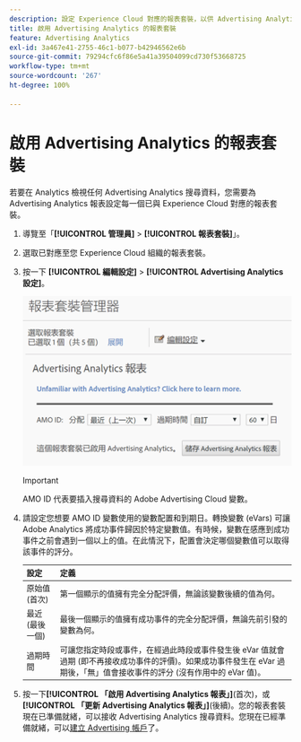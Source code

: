 ```yaml
---
description: 設定 Experience Cloud 對應的報表套裝，以供 Advertising Analytics 使用。
title: 啟用 Advertising Analytics 的報表套裝
feature: Advertising Analytics
exl-id: 3a467e41-2755-46c1-b077-b42946562e6b
source-git-commit: 79294cfc6f86e5a41a39504099cd730f53668725
workflow-type: tm+mt
source-wordcount: '267'
ht-degree: 100%

---
```


# 啟用 Advertising Analytics 的報表套裝

若要在 Analytics 檢視任何 Advertising Analytics 搜尋資料，您需要為 Advertising Analytics 報表設定每一個已與 Experience Cloud 對應的報表套裝。

1. 導覽至「**[!UICONTROL 管理員]** > **[!UICONTROL 報表套裝]**」。

1. 選取已對應至您 Experience Cloud 組織的報表套裝。
1. 按一下 **[!UICONTROL 編輯設定]** > **[!UICONTROL Advertising Analytics 設定]**。

   ![報表](assets/aa_reporting.png)

   >[!IMPORTANT]
   >
   >AMO ID 代表要插入搜尋資料的 Adobe Advertising Cloud 變數。

1. 請設定您想要 AMO ID 變數使用的變數配置和到期日。轉換變數 (eVars) 可讓 Adobe Analytics 將成功事件歸因於特定變數值。有時候，變數在感應到成功事件之前會遇到一個以上的值。在此情況下，配置會決定哪個變數值可以取得該事件的評分。

   | 設定 | 定義 |
   |--- |--- |
   | 原始值 (首次) | 第一個顯示的值擁有完全分配評價，無論該變數後續的值為何。 |
   | 最近 (最後一個) | 最後一個顯示的值擁有成功事件的完全分配評價，無論先前引發的變數為何。 |
   | 過期時間 | 可讓您指定時段或事件，在經過此時段或事件發生後 eVar 值就會過期 (即不再接收成功事件的評價)。如果成功事件發生在 eVar 過期後，「無」值會接收事件的評分 (沒有作用中的 eVar 值)。 |

1. 按一下&#x200B;**[!UICONTROL 「啟用 Advertising Analytics 報表」]**(首次)，或&#x200B;**[!UICONTROL 「更新 Advertising Analytics 報表」]**(後續)。您的報表套裝現在已準備就緒，可以接收 Advertising Analytics 搜尋資料。您現在已經準備就緒，可以[建立 Advertising 帳戶](/help/integrate/c-advertising-analytics/c-adanalytics-workflow/aa-create-ad-account.md)了。
